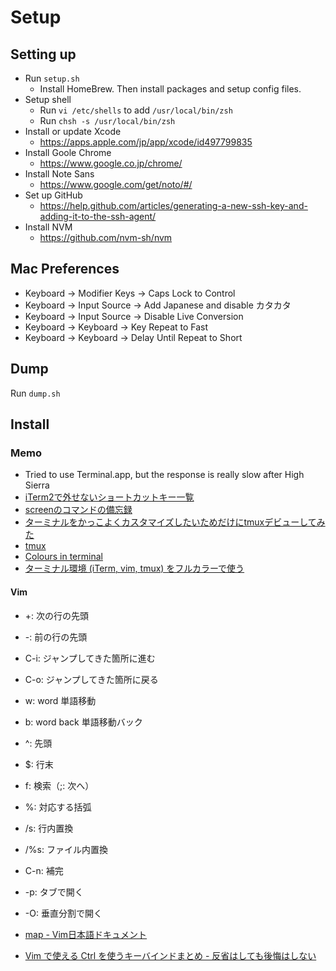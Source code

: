 # Setup

## Setting up

- Run `setup.sh`
  - Install HomeBrew. Then install packages and setup config files.
- Setup shell
  - Run `vi /etc/shells` to add `/usr/local/bin/zsh`
  - Run `chsh -s /usr/local/bin/zsh`
- Install or update Xcode
  - https://apps.apple.com/jp/app/xcode/id497799835
- Install Goole Chrome
  - https://www.google.co.jp/chrome/
- Install Note Sans
  - https://www.google.com/get/noto/#/
- Set up GitHub
  - https://help.github.com/articles/generating-a-new-ssh-key-and-adding-it-to-the-ssh-agent/
- Install NVM
  - https://github.com/nvm-sh/nvm

## Mac Preferences

- Keyboard -> Modifier Keys -> Caps Lock to Control
- Keyboard -> Input Source -> Add Japanese and disable カタカタ
- Keyboard -> Input Source -> Disable Live Conversion
- Keyboard -> Keyboard -> Key Repeat to Fast
- Keyboard -> Keyboard -> Delay Until Repeat to Short


## Dump

Run `dump.sh`

## Install

### Memo

- Tried to use Terminal.app, but the response is really slow after High Sierra
- [iTerm2で外せないショートカットキー一覧](https://qiita.com/kenju/items/3bcd9707266a0b427da3)
- [screenのコマンドの備忘録](https://qiita.com/mgoldchild/items/e336618487eb7d90f6d4)
- [ターミナルをかっこよくカスタマイズしたいためだけにtmuxデビューしてみた](https://qiita.com/Frog_woman/items/f6797f2a70c44e42863d#%E7%AF%84%E5%9B%B2%E6%8C%87%E5%AE%9A%E3%81%8C%E3%81%A7%E3%81%8D%E3%81%AA%E3%81%84)
- [tmux](https://wiki.archlinux.jp/index.php/Tmux#Vim_.E3.83.95.E3.83.AC.E3.83.B3.E3.83.89.E3.83.AA.E3.81.AA.E8.A8.AD.E5.AE.9A)
- [Colours in terminal](https://gist.github.com/XVilka/8346728#now-supporting-truecolour)
- [ターミナル環境 (iTerm, vim, tmux) をフルカラーで使う](https://blog.nakanishy.com/truecolor-vim.html)

#### Vim

- +: 次の行の先頭
- -: 前の行の先頭
- C-i: ジャンプしてきた箇所に進む
- C-o: ジャンプしてきた箇所に戻る
- w: word 単語移動
- b: word back 単語移動バック
- ^: 先頭
- $: 行末
- f: 検索（;: 次へ）
- %: 対応する括弧
- /s: 行内置換
- /%s: ファイル内置換
- C-n: 補完
- -p: タブで開く
- -O: 垂直分割で開く

- [map - Vim日本語ドキュメント](https://vim-jp.org/vimdoc-ja/map.html)
- [Vim で使える Ctrl を使うキーバインドまとめ - 反省はしても後悔はしない](http://cohama.hateblo.jp/entry/20121023/1351003586)

